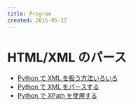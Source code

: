 ```yaml
---
title: Program
created: 2015-05-17
---
```


HTML/XML のパース
====
* [Python で XML を扱う方法いろいろ](python-xml.html)
* [Python で XML をパースする](python-xml-parse.html)
* [Python で XPath を使用する](python-xml-xpath.html)

